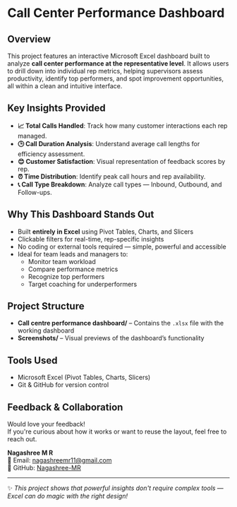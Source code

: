 # Call Center Performance Dashboard

## Overview

This project features an interactive Microsoft Excel dashboard built to analyze **call center performance at the representative level**. It allows users to drill down into individual rep metrics, helping supervisors assess productivity, identify top performers, and spot improvement opportunities, all within a clean and intuitive interface.

## Key Insights Provided

- **📈 Total Calls Handled**: Track how many customer interactions each rep managed.
- **🕒 Call Duration Analysis**: Understand average call lengths for efficiency assessment.
- **😊 Customer Satisfaction**: Visual representation of feedback scores by rep.
- **⏰ Time Distribution**: Identify peak call hours and rep availability.
- **📞 Call Type Breakdown**: Analyze call types — Inbound, Outbound, and Follow-ups.

## Why This Dashboard Stands Out

- Built **entirely in Excel** using Pivot Tables, Charts, and Slicers
- Clickable filters for real-time, rep-specific insights
- No coding or external tools required — simple, powerful and accessible
- Ideal for team leads and managers to:
  - Monitor team workload
  - Compare performance metrics
  - Recognize top performers
  - Target coaching for underperformers

## Project Structure

- **Call centre performance dashboard/** – Contains the `.xlsx` file with the working dashboard
- **Screenshots/** – Visual previews of the dashboard’s functionality

## Tools Used

- Microsoft Excel (Pivot Tables, Charts, Slicers)
- Git & GitHub for version control

## Feedback & Collaboration

Would love your feedback!  
If you're curious about how it works or want to reuse the layout, feel free to reach out.

**Nagashree M R**  
📧 Email: nagashreemr11@gmail.com  
🔗 GitHub: [Nagashree-MR](https://github.com/Nagashree-MR)

---

✨ *This project shows that powerful insights don't require complex tools — Excel can do magic with the right design!*  
